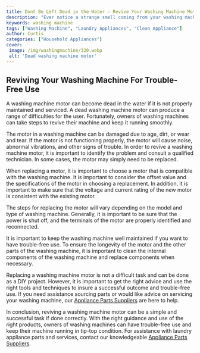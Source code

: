 ```yaml
---
title: Dont Be Left Dead in the Water - Revive Your Washing Machine Motor
description: "Ever notice a strange smell coming from your washing machine Find out how to fix it and get your motor running again with this blog post Dont be left stranded with a dead washing machine motor"
keywords: washing machine
tags: ["Washing Machine", "Laundry Appliances", "Clean Appliance"]
author: Curtis
categories: ["Household Appliances"]
cover: 
 image: /img/washingmachine/320.webp
 alt: 'Dead washing machine motor'
---
```

## Reviving Your Washing Machine For Trouble-Free Use 

A washing machine motor can become dead in the water if it is not properly maintained and serviced. A dead washing machine motor can produce a range of difficulties for the user. Fortunately, owners of washing machines can take steps to revive their machine and keep it running smoothly.

The motor in a washing machine can be damaged due to age, dirt, or wear and tear. If the motor is not functioning properly, the motor will cause noise, abnormal vibrations, and other signs of trouble. In order to revive a washing machine motor, it is important to identify the problem and consult a qualified technician. In some cases, the motor may simply need to be replaced.

When replacing a motor, it is important to choose a motor that is compatible with the washing machine. It is important to consider the offset value and the specifications of the motor in choosing a replacement. In addition, it is important to make sure that the voltage and current rating of the new motor is consistent with the existing motor.

The steps for replacing the motor will vary depending on the model and type of washing machine. Generally, it is important to be sure that the power is shut off, and the terminals of the motor are properly identified and reconnected.

It is important to keep the washing machine well maintained if you want to have trouble-free use. To ensure the longevity of the motor and the other parts of the washing machine, it is important to clean the internal components of the washing machine and replace components when necessary. 

Replacing a washing machine motor is not a difficult task and can be done as a DIY project. However, it is important to get the right advice and use the right tools and techniques to insure a successful outcome and trouble-free use. If you need assistance sourcing parts or would like advice on servicing your washing machine, our [Appliance Parts Suppliers](.pages/appliance-parts-suppliers/) are here to help. 

In conclusion, reviving a washing machine motor can be a simple and successful task if done correctly. With the right guidance and use of the right products, owners of washing machines can have trouble-free use and keep their machine running in tip-top condition. For assistance with laundry appliance parts and services, contact our knowledgeable [Appliance Parts Suppliers](.pages/appliance-parts-suppliers/).

